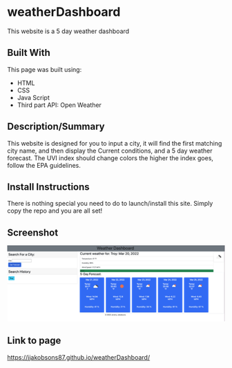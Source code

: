 # weatherDashboard
This website is a 5 day weather dashboard 

## Built With 
This page was built using: 
* HTML
* CSS 
* Java Script 
* Third part API: Open Weather 


## Description/Summary 
This website is designed for you to input a city, it will find the first matching city name, and then display the Current conditions, and a 5 day weather forecast. 
The UVI index should change colors the higher the index goes, follow the EPA guidelines.

## Install Instructions 
There is nothing special you need to do to launch/install this site. 
Simply copy the repo and you are all set! 

## Screenshot 
![App Screenshot](./assets/images/weatherSS.png)

## Link to page 
https://jjakobsons87.github.io/weatherDashboard/